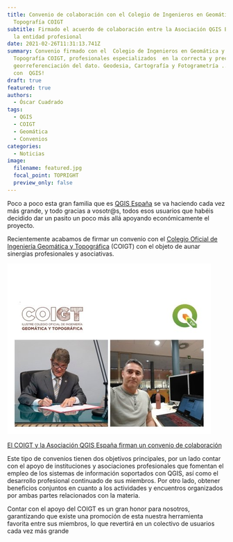 ```yaml
---
title: Convenio de colaboración con el Colegio de Ingenieros en Geomática y
  Topografía COIGT
subtitle: Firmado el acuerdo de colaboración entre la Asociación QGIS España y
  la entidad profesional
date: 2021-02-26T11:31:13.741Z
summary: Convenio firmado con el  Colegio de Ingenieros en Geomática y
  Topografía COIGT, profesionales especializados  en la correcta y precisa
  georreferenciación del dato. Geodesia, Cartografía y Fotogrametría ...
  con  QGIS!
draft: true
featured: true
authors:
  - Óscar Cuadrado
tags:
  - QGIS
  - COIGT
  - Geomática
  - Convenios
categories:
  - Noticias
image:
  filename: featured.jpg
  focal_point: TOPRIGHT
  preview_only: false
---
```

Poco a poco esta gran familia que es [QGIS España](https://www.qgis.es/asociacion/)  se va haciendo cada vez más grande, y todo gracias a vosotr@s, todos esos usuarios que habéis decidido dar un pasito un poco más allá apoyando económicamente el proyecto.

Recientemente acabamos de firmar un convenio con el [Colegio Oficial de Ingeniería Geomática y Topográfica](https://www.coigt.com/Inicio.aspx)  (COIGT) con el objeto de aunar sinergias profesionales y asociativas.

![Firma](featured.jpg "El Decano del COIGT y nuestro Presidente durante la firma del convenio")

<!-- incluir la enlace?-->

[El COIGT y la Asociación QGIS España firman un convenio de colaboración](https://www.coigt.com/noticia/3012)

Este tipo de convenios tienen dos objetivos principales, por un lado contar con el apoyo de instituciones y asociaciones profesionales que fomentan el empleo de los sistemas de información soportados con QGIS, así como el desarrollo profesional continuado de sus miembros. Por otro lado, obtener beneficios conjuntos en cuanto a los actividades y encuentros organizados por ambas partes relacionados con la materia.

Contar con el apoyo del COIGT es un gran honor para nosotros, garantizando que existe una promoción de esta nuestra herramienta favorita entre sus miembros, lo que revertirá en un colectivo de usuarios cada vez más grande